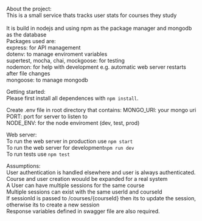 About the project:<br>
This is a small service thats tracks user stats for courses they study <br><br>
It is build in nodejs and using npm as the package manager and mongodb as the database<br>
Packages used are:<br>
express: for API management<br>
dotenv: to manage enviroment variables<br>
supertest, mocha, chai, mockgoose: for testing<br>
nodemon: for help with development e.g. automatic web server restarts after file changes<br>
mongoose: to manage mongodb

Getting started:<br>
Please first install all dependences with `npm install`.<br>

Create .env file in root directory that contains:
MONGO_URI: your mongo uri
PORT: port for server to listen to  
NODE_ENV: for the node enviroment (dev, test, prod)

Web server:<br>
To run the web server in production use `npm start`<br>
To run the web server for development`npm run dev`<br>
To run tests use `npm test`

Assumptions:<br>
User authentication is handled elsewhere and user is always authenticated. <br>
Course and user creation wouuld be expanded for a real system <br>
A User can have multiple sessions for the same course <br>
Multiple sessions can exist with the same userId and courseId <br>
If sessionId is passed to /courses/{courseId} then its to update the session, otherwise its to create a new session <br>
Response variables defined in swagger file are also required. <br>
